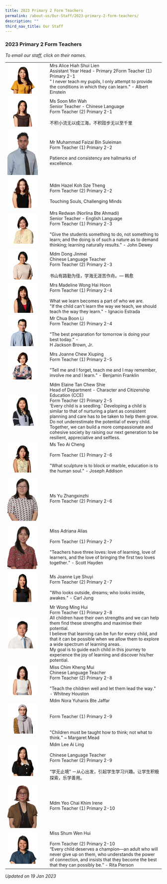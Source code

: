 ```yaml
---
title: 2023 Primary 2 Form Teachers
permalink: /about-us/Our-Staff/2023-primary-2-form-teachers/
description: ""
third_nav_title: Our Staff
---
```

### 2023 Primary 2 Form Teachers

*To email our staff, click on their names.*

|  |  |
|---|---|
| <img src="/images/ft56.png" style="width:80%"> | Mrs Alice Hiah Shui Lien<br>Assistant Year Head  - Primary 2Form Teacher (1) Primary 2-1<br>" I never teach my pupils, I only attempt to provide the conditions in which they can learn." - Albert Einstein |
| <img src="/images/ft57.png" style="width:80%"> | Ms Soon Min Wah<br>Senior Teacher - Chinese Language<br>Form Teacher (2) Primary 2-1<br><br>不积小流无以成江海，不积跬步无以至千里 |
| <img src="/images/ft58.png" style="width:80%"> | Mr Muhammad Faizal Bin Suleiman<br>Form Teacher (1) Primary 2-2<br><br>Patience and consistency are hallmarks of excellence. |
| <img src="/images/ft59.png" style="width:80%"> | Mdm Hazel Koh Sze Theng<br>Form Teacher (2) Primary 2-2<br><br>Touching Souls, Challenging Minds |
| <img src="/images/ft60.png" style="width:80%"> | Mrs Redwan (Norlina Bte Ahmadi)<br>Senior Teacher - English Language<br>Form Teacher (1) Primary 2-3<br><br>"Give the students something to do, not something to learn; and the doing is of such a nature as to demand thinking; learning naturally results." - John Dewey |
| <img src="/images/ft61.png" style="width:80%"> | Mdm Dong Jinmei<br>Chinese Language Teacher<br>Form Teacher (2) Primary 2-3<br><br>书山有路勤为径，学海无涯苦作舟。— 韩愈 |
| <img src="/images/ft62.png" style="width:80%"> | Mrs Madeline Wong Hai Hoon<br>Form Teacher (1) Primary 2-4<br><br>What we learn becomes a part of who we are.<br>"If the child can't learn the way we teach, we should teach the way they learn." - Ignacio Estrada |
| <img src="/images/ft63.png" style="width:80%"> | Mr Chua Boon Li<br>Form Teacher (2) Primary 2-4<br><br>"The best preparation for tomorrow is doing your best today." -<br>H Jackson Brown, Jr. |
| <img src="/images/ft64.png" style="width:80%"> | Mrs Joanne Chew Xiuping<br>Form Teacher (1) Primary 2-5<br><br>"Tell me and I forget, teach me and I may remember, involve me and I learn." - Benjamin Franklin   |
| <img src="/images/ft65.png" style="width:80%"> | Mdm Elaine Tan Chew Shie<br>Head of Department - Character and Citizenship Education (CCE)<br>Form Teacher (2) Primary 2-5<br>'Every child is a seedling.' Developing a child is similar to that of nurturing a plant as consistent planning and care has to be taken to help them grow. Do not underestimate the potential of every child. Together, we can build a more compassionate and cohesive society by raising our next generation to be resilient, appreciative and selfless.  |
| <img src="/images/ft66.png" style="width:80%"> | Ms Teo Ai Cheng<br><br>Form Teacher (1) Primary 2-6<br><br>"What sculpture is to block or marble, education is to the human soul." - Joseph Addison  |
| <img src="/images/ft67.png" style="width:80%"> | Ms Yu Zhangxinzhi<br>Form Teacher (2) Primary 2-6 |
| <img src="/images/ft68.png" style="width:80%"> | Miss Adriana Alias<br><br>Form Teacher (1) Primary 2-7<br><br>"Teachers have three loves: love of learning, love of learners, and the love of bringing the first two loves together." - Scott Hayden |
| <img src="/images/ft69.png" style="width:80%"> | Ms Joanne Lye Shuyi<br>Form Teacher (2) Primary 2-7<br><br>"Who looks outside, dreams; who looks inside, awakes." - Carl Jung  <br> |
| <img src="/images/ft70.png" style="width:80%"> | Mr Wong Ming Hui <br>Form Teacher (1) Primary 2-8<br>All children have their own strengths and we can help them find these strengths and maximise their potential.<br>I believe that learning can be fun for every child, and that it can be possible when we allow them to explore a wide spectrum of learning areas.<br>My goal is to guide each child in this journey to experience the joy of learning and discover his/her potential. |
| <img src="/images/ft71.png" style="width:80%"> | Miss Chim Kheng Mui<br>Chinese Language Teacher<br>Form Teacher (2) Primary 2-8<br><br>"Teach the children well and let them lead the way." - Whitney Houston |
| <img src="/images/ft72.png" style="width:80%"> | Mdm Nora Yuhanis Bte Jaffar      <br><br><br>Form Teacher (1) Primary 2-9<br><br><br>"Children must be taught how to think; not what to think." ~ Margaret Mead <br> |
| <img src="/images/ft73.png" style="width:80%"> | Mdm Lee Ai Ling<br><br>Chinese Language Teacher<br>Form Teacher (2) Primary 2-9<br><br>“学无止境” －从心出发，引起学生学习兴趣。让学生积极探索，乐学善用。 |
| <img src="/images/ft74.png" style="width:80%"> | Mdm Yeo Chai Khim Irene <br>Form Teacher (1) Primary 2-10 |
| <img src="/images/ft75.png" style="width:80%"> | Miss Shum Wen Hui<br><br>Form Teacher (2) Primary 2-10<br>“Every child deserves a champion—an adult who will never give up on them, who understands the power of connection, and insists that they become the best that they can possibly be.” - Rita Pierson |

*Updated on 19 Jan 2023*